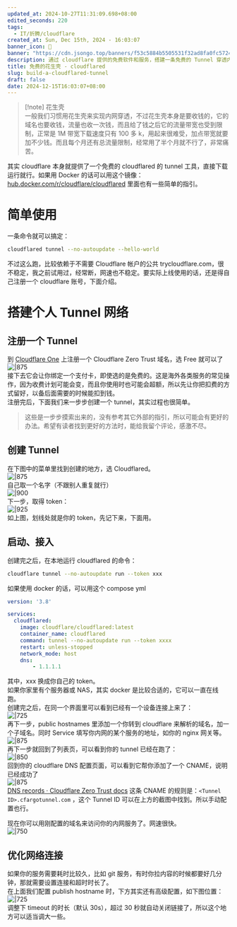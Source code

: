 ```yaml
---
updated_at: 2024-10-27T11:31:09.698+08:00
edited_seconds: 220
tags:
  - IT/折腾/cloudflare
created_at: Sun, Dec 15th, 2024 - 16:03:07
banner_icon: 📂
banner: "https://cdn.jsongo.top/banners/f53c5884b5505531f32ad8fa0fc57247.jpg"
description: 通过 cloudflare 提供的免费软件和服务，搭建一条免费的 Tunnel 穿透内网，并指定自定义域名来访问你的内网服务，关键还没有网速限制
title: 免费的花生壳 - cloudflared
slug: build-a-cloudflared-tunnel
draft: false
date: 2024-12-15T16:03:07+08:00
---
```

> [!note] 花生壳  
> 一般我们习惯用花生壳来实现内网穿透，不过花生壳本身是要收钱的，它的域名也要收钱，流量也收一次钱，而且给了钱之后它的流量带宽也受到限制，正常是 1M 带宽下载速度只有 100 多 k，用起来很难受，加点带宽就要加不少钱。而且每个月还有总流量限制，经常用了半个月就不行了，非常痛苦。

其实 cloudflare 本身就提供了一个免费的 cloudflared 的 tunnel 工具，直接下载运行就行。如果用 Docker 的话可以用这个镜像：[hub.docker.com/r/cloudflare/cloudflared](https://hub.docker.com/r/cloudflare/cloudflared) 里面也有一些简单的指引。
# 简单使用
一条命令就可以搞定：
```bash
cloudflared tunnel --no-autoupdate --hello-world
```
不过这么跑，比较依赖于不需要 Cloudflare 帐户的公共 trycloudflare.com，很不稳定，我之前试用过，经常断，网速也不稳定。要实际上线使用的话，还是得自己注册一个 cloudflare 账号，下面介绍。
# 搭建个人 Tunnel 网络
## 注册一个 Tunnel
到 [Cloudflare One](https://dash.teams.cloudflare.com/⁠) 上注册一个 Cloudflare Zero Trust 域名，选 Free 就可以了  
	![|875](https://cdn.jsongo.top/2024/12/420352862a7523747b97d596ff767b81.webp)  
接下去它会让你绑定一个支付卡，即使选的是免费的。这是海外各类服务的常见操作，因为收费计划可能会变，而且你使用时也可能会超额，所以先让你把扣费的方式留好，以备后面需要的时候能扣到钱。  
注册完后，下面我们来一步步创建一个 tunnel，其实过程也很简单。
>  这些是一步步摸索出来的，没有参考其它外部的指引，所以可能会有更好的办法。希望有读者找到更好的方法时，能给我留个评论，感激不尽。
## 创建 Tunnel
在下图中的菜单里找到创建的地方，选 Cloudflared。  
	![|875](https://cdn.jsongo.top/2024/12/5b690dff91048eeaeb5663f168c837a2.webp)  
自己取一个名字（不跟别人重复就行）  
	![|900](https://cdn.jsongo.top/2024/12/8652218a31d2d78c56aa4f0a43edcf8d.webp)  
下一步，取得 token：  
	![|925](https://cdn.jsongo.top/2024/12/29b1a001c14459ba21b349c12cb4288d.webp)  
如上图，划线处就是你的 token，先记下来，下面用。
## 启动、接入
创建完之后，在本地运行 cloudflared 的命令：
```bash
cloudflare tunnel --no-autoupdate run --token xxx
```
如果使用 docker 的话，可以用这个 compose yml
```yml
version: '3.8'

services:
  cloudflared:
    image: cloudflare/cloudflared:latest
    container_name: cloudflared
    command: tunnel --no-autoupdate run --token xxxx
    restart: unless-stopped
    network_mode: host
    dns:
        - 1.1.1.1
```
其中，xxx 换成你自己的 token。  
如果你家里有个服务器或 NAS，其实 docker 是比较合适的，它可以一直在线跑。  
创建完之后，在同一个界面里可以看到已经有一个设备连接上来了：  
	![|725](https://cdn.jsongo.top/2024/12/3c23fd4e318bb3198e69dd369ed24c29.webp)  
再下一步，public hostnames 里添加一个你转到 cloudflare 来解析的域名，加一个子域名。同时 Service 填写你内网的某个服务的地址，如你的 nginx 网关等。  
	![|875](https://cdn.jsongo.top/2024/12/0e9d6a0c0afadbd8100b681aab58a962.webp)  
再下一步就回到了列表页，可以看到你的 tunnel 已经在跑了：  
	![|850](https://cdn.jsongo.top/2024/12/f39e1282f64410a6862142f136b7108b.webp)  
回到你的 cloudflare DNS 配置页面，可以看到它帮你添加了一个 CNAME，说明已经成功了  
	![|875](https://cdn.jsongo.top/2024/12/292affb6bfeac40389684bb915b7bce0.webp)  
	[DNS records · Cloudflare Zero Trust docs](https://developers.cloudflare.com/cloudflare-one/connections/connect-networks/routing-to-tunnel/dns/) 这条 CNAME 的规则是：`<Tunnel ID>.cfargotunnel.com` ，这个 Tunnel ID 可以在上方的截图中找到。所以手动配置也行。
	
现在你可以用刚配置的域名来访问你的内网服务了。网速很快。  
	![|750](https://cdn.jsongo.top/2024/12/7063c449ce57a9dfa970e2e9c6916d9e.webp)
## 优化网络连接
如果你的服务需要耗时比较久，比如 git 服务，有时你拉内容的时候都要好几分钟，那就需要设置连接和超时时长了。  
在上面我们配置 publish hostname 时，下方其实还有高级配置，如下图位置：  
	![|725](https://cdn.jsongo.top/2024/12/321e5240cb520e8f255d0afad7893609.webp)  
	调整下 timeout 的时长（默认 30s），超过 30 秒就自动关闭链接了，所以这个地方可以适当调大一些。
